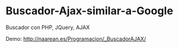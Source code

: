 # Buscador-Ajax-similar-a-Google
Buscador con PHP, JQuery, AJAX

Demo: http://naarean.es/Programacion/_BuscadorAJAX/
